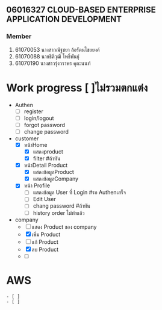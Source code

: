 ## 06016327 CLOUD-BASED ENTERPRISE APPLICATION DEVELOPMENT

### Member

1. 61070053 นางสาวณัฐชยา  ล้อรัตนไชยยงค์
2. 61070088 นายธิติวุฒิ  โพธิ์พันธุ์
3. 61070190 นางสาวรุ่งวราพร  คุตะนนท์

# Work progress    [ ]ไม่รวมตกแต่ง
   - Authen
      - [ ] register
      - [ ] login/logout 
      - [ ] forgot password
      - [ ] change password

   - customer
      - [x] หน้าHome
        - [x] แสดงproduct
        - [x] filter #ถ้าทัน
      - [x] หน้าDetail Product
        - [x] แสดงข้อมูลProduct
        - [x] แสดงข้อมูลCompany
      - [x] หน้า Profile
        - [ ] แสดงข้อมูล User ที่ Login #รอ Authenเสร็จ
        - [ ] Edit User
        - [ ] chang password #ถ้าทัน
        - [ ] history order ไม่ทำแล้ว
   - company
      - [ ] แสดง Product ของ company
      - [x] เพิ่ม Product
      - [ ] แก้ Product
      - [x] ลบ Product
      - [ ] 

  # AWS
    - [ ]
    - [ ]
